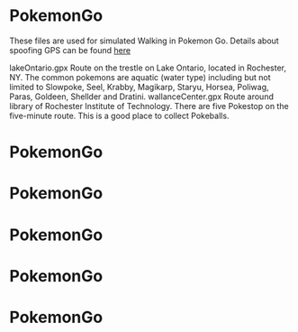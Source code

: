 # PokemonGo

These files are used for simulated Walking in Pokemon Go. Details about spoofing GPS can be found [here](https://www.youtube.com/watch?v=9vqOWCNuZD4)

lakeOntario.gpx		Route on the trestle on Lake Ontario, located in Rochester, NY. The common pokemons are aquatic (water type) including but not limited to Slowpoke, Seel, Krabby, Magikarp, Staryu, Horsea, Poliwag, Paras, Goldeen, Shellder and Dratini.
wallanceCenter.gpx	Route around library of Rochester Institute of Technology. There are five Pokestop on the five-minute route. This is a good place to collect Pokeballs.
# PokemonGo
# PokemonGo
# PokemonGo
# PokemonGo
# PokemonGo
